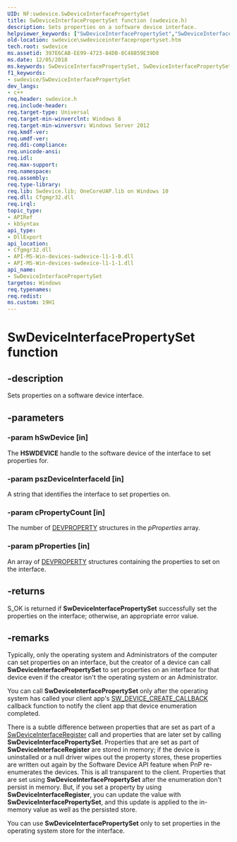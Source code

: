 ```yaml
---
UID: NF:swdevice.SwDeviceInterfacePropertySet
title: SwDeviceInterfacePropertySet function (swdevice.h)
description: Sets properties on a software device interface.helpviewer_keywords: ["SwDeviceInterfacePropertySet","SwDeviceInterfacePropertySet function","swdevice.swdeviceinterfacepropertyset","swdevice/SwDeviceInterfacePropertySet"]
old-location: swdevice\swdeviceinterfacepropertyset.htm
tech.root: swdevice
ms.assetid: 397E6CAB-EE99-4723-84DB-8C48859E39D8
ms.date: 12/05/2018
ms.keywords: SwDeviceInterfacePropertySet, SwDeviceInterfacePropertySet function, swdevice.swdeviceinterfacepropertyset, swdevice/SwDeviceInterfacePropertySet
f1_keywords:
- swdevice/SwDeviceInterfacePropertySet
dev_langs:
- c++
req.header: swdevice.h
req.include-header: 
req.target-type: Universal
req.target-min-winverclnt: Windows 8
req.target-min-winversvr: Windows Server 2012
req.kmdf-ver: 
req.umdf-ver: 
req.ddi-compliance: 
req.unicode-ansi: 
req.idl: 
req.max-support: 
req.namespace: 
req.assembly: 
req.type-library: 
req.lib: Swdevice.lib; OneCoreUAP.lib on Windows 10
req.dll: Cfgmgr32.dll
req.irql: 
topic_type:
- APIRef
- kbSyntax
api_type:
- DllExport
api_location:
- Cfgmgr32.dll
- API-MS-Win-devices-swdevice-l1-1-0.dll
- API-MS-Win-devices-swdevice-l1-1-1.dll
api_name:
- SwDeviceInterfacePropertySet
targetos: Windows
req.typenames: 
req.redist: 
ms.custom: 19H1
---
```


# SwDeviceInterfacePropertySet function


## -description


Sets properties on a software device interface.  


## -parameters




### -param hSwDevice [in]

The <b>HSWDEVICE</b> handle to the software device of the interface to set properties for. 


### -param pszDeviceInterfaceId [in]

A string that identifies the interface to set properties on.  


### -param cPropertyCount [in]

The number of <a href="https://docs.microsoft.com/previous-versions/windows/hardware/drivers/dn315030(v=vs.85)">DEVPROPERTY</a> structures in the <i>pProperties</i> array.


### -param pProperties [in]

An array of <a href="https://docs.microsoft.com/previous-versions/windows/hardware/drivers/dn315030(v=vs.85)">DEVPROPERTY</a> structures containing the properties to set on the interface.


## -returns



S_OK is returned if <b>SwDeviceInterfacePropertySet</b> successfully set the properties on the interface; otherwise, an appropriate error value. 




## -remarks



Typically, only the operating system and Administrators of the computer can set properties on an interface, but the creator of a device can call <b>SwDeviceInterfacePropertySet</b> to set properties on an interface for that device even if the creator isn't the operating system or an Administrator.

You can call <b>SwDeviceInterfacePropertySet</b> only after the operating system has called your client app's <a href="https://docs.microsoft.com/windows/desktop/api/swdevice/nc-swdevice-sw_device_create_callback">SW_DEVICE_CREATE_CALLBACK</a> callback function to notify the client app that device enumeration completed.

There is a subtle difference between properties that are set as part of a <a href="https://docs.microsoft.com/windows/desktop/api/swdevice/nf-swdevice-swdeviceinterfaceregister">SwDeviceInterfaceRegister</a> call and properties that are later set by calling <b>SwDeviceInterfacePropertySet</b>.  Properties that are set as part of <b>SwDeviceInterfaceRegister</b> are stored in memory; if the device is uninstalled or a null driver wipes out the property stores, these properties are written out again by the Software Device API feature when PnP re-enumerates the devices.  This is all transparent to the client.  Properties that are set using <b>SwDeviceInterfacePropertySet</b> after the enumeration don't persist in memory.  But, if you set a property by using <b>SwDeviceInterfaceRegister</b>, you can update the value with <b>SwDeviceInterfacePropertySet</b>, and this update is applied to the in-memory value as well as the persisted store.

You can use <b>SwDeviceInterfacePropertySet</b> only to set properties in the operating system store for the interface. 



